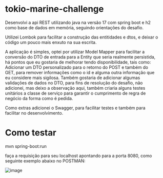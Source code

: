 # tokio-marine-challenge

Desenvolvi a api REST utilizando java na versão 17 com spring boot e h2 como base de dados em memória, seguindo orientações do desafio.

Utilizei Lombok para facilitar a construção das entitidades e dtos, e deixar o código um pouco mais enxuto na sua escrita.

A aplicação é simples, optei por utilizar Model Mapper para facilitar a conversão do DTO de entrada para a Entity que seria realmente persistida, há pontos que eu gostaria de melhorar tendo disponibilidade, tais como:  Adicionar um DTO personalizado para o retorno do POST e também do GET, para remover informações como o id e alguma outra informação que eu considere mais sigilosa. Também gostaria de adicionar algumas validações de dados no DTO, para fins de resolução do desafio, não adicionei, mas deixo a observação aqui, também criaria alguns testes unitários a classe de serviço para garantir o cumprimento de regra de negócio da forma como é pedida. 

Como extras adicionei o Swagger, para facilitar testes e também para facilitar no desenvolvimento. 

# Como testar

mvn spring-boot:run 

faça a requisição para seu localhost apontando para a porta 8080, como seguinte exemplo abaixo no POSTMAN: 

![image](https://github.com/evecoutinho/tokio-marine-challenge/assets/60928326/d0080341-d2e8-48bd-9a2e-a5e9c7898b4f)



